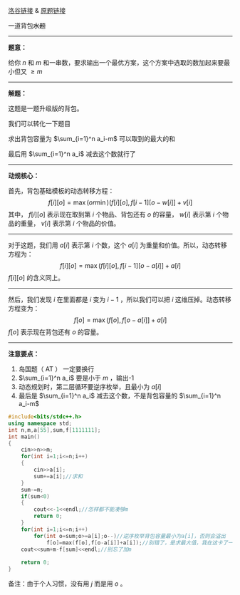 [洛谷链接](https://www.luogu.com.cn/problem/AT1071) & [原题链接](https://www.luogu.com.cn/remoteJudgeRedirect/atcoder/1071)

一道背包~~水题~~

---

**题意：**

给你 $n$ 和 $m$ 和一串数，要求输出一个最优方案，这个方案中选取的数加起来要最小但又 $\geq m$

---

**解题：**

这题是一题升级版的背包。

我们可以转化一下题目

求出背包容量为 $\sum_{i=1}^n a_i-m$ 可以取到的最大的和

最后用 $\sum_{i=1}^n a_i$ 减去这个数就行了

---

**动规核心：**

首先，背包基础模板的动态转移方程：
$$f[i][o]=\max(or \min)(f[i][o],f[i-1][o-w[i]]+v[i]$$
其中， $f[i][o]$ 表示现在取到第 $i$ 个物品、背包还有 $o$ 的容量， $w[i]$ 表示第 $i$ 个物品的重量， $v[i]$ 表示第 $i$ 个物品的价值。

---

对于这题，我们用 $a[i]$ 表示第 $i$ 个数，这个 $a[i]$ 为重量和价值。所以，动态转移方程为：
$$f[i][o]=\max(f[i][o],f[i-1][o-a[i]]+a[i]$$
$f[i][o]$ 的含义同上。

---

然后，我们发现 $i$ 在里面都是 $i$ 变为 $i-1$ ，所以我们可以把 $i$ 这维压掉。动态转移方程变为：
$$f[o]=\max(f[o],f[o-a[i]]+a[i]$$
$f[o]$ 表示现在背包还有 $o$ 的容量。


---

**注意要点：**

1. 岛国题（ AT ） 一定要换行
2. $\sum_{i=1}^n a_i$ 要是小于 $m$ ，输出-1
3. 动态规划时，第二层循环要逆序枚举，且最小为 $a[i]$ 
3. 最后是 $\sum_{i=1}^n a_i$ 减去这个数，不是背包容量的 $\sum_{i=1}^n a_i-m$ 
```cpp
#include<bits/stdc++.h>
using namespace std;
int n,m,a[55],sum,f[1111111];
int main()
{
	cin>>n>>m;
	for(int i=1;i<=n;i++)
	{
		cin>>a[i];
		sum+=a[i];//求和
	}
	sum-=m;
	if(sum<0)
	{
		cout<<-1<<endl;//怎样都不能凑够m
		return 0;
	}
	for(int i=1;i<=n;i++)
		for(int o=sum;o>=a[i];o--)//逆序枚举背包容量最小为a[i]，否则会溢出
			f[o]=max(f[o],f[o-a[i]]+a[i]);//别错了，是求最大值，我在这卡了一段时间……
	cout<<sum+m-f[sum]<<endl;//别忘了加m
	
	return 0;
}
```
备注：由于个人习惯，没有用 $j$ 而是用 $o$ 。